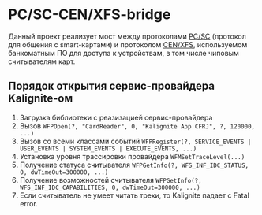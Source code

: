 PC/SC-CEN/XFS-bridge
====================
Данный проект реализует мост между протоколами [PC/SC][1] (протокол для общения c smart-картами)
и протоколом [CEN/XFS][2], используемом банкоматным ПО для доступа к устройствам, в том числе
чиповым считывателям карт.

Порядок открытия сервис-провайдера Kalignite-ом
-----------------------------------------------

1. Загрузка библиотеки с реазизацией сервис-провайдера
2. Вызов `WFPOpen(?, "CardReader", 0, "Kalignite App CFRJ", ?, 120000, ...)`
3. Вызов со  всеми классами событий `WFPRegister(?, SERVICE_EVENTS | USER_EVENTS | SYSTEM_EVENTS | EXECUTE_EVENTS, ...)`
4. Установка уровня трассировки провайдера `WFMSetTraceLevel(...)`
5. Получение статуса считывателя `WFPGetInfo(?, WFS_INF_IDC_STATUS, 0, dwTimeOut=300000, ...)`
5. Получение возможностей считывателя `WFPGetInfo(?, WFS_INF_IDC_CAPABILITIES, 0, dwTimeOut=300000, ...)`
6. Если считыватель не умеет читать треки, то Kalignite падает с Fatal error.

[1]: http://www.pcscworkgroup.com/
[2]: http://www.cen.eu/work/areas/ict/ebusiness/pages/ws-xfs.aspx